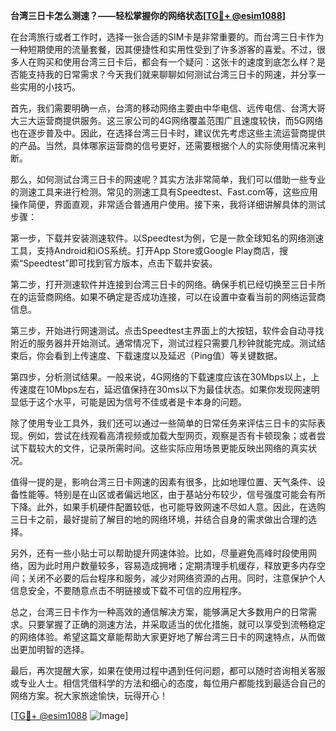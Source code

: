 **台湾三日卡怎么测速？——轻松掌握你的网络状态[[TG💪+ @esim1088](https://t.me/s/esim1088)]**

在台湾旅行或者工作时，选择一张合适的SIM卡是非常重要的。而台湾三日卡作为一种短期使用的流量套餐，因其便捷性和实用性受到了许多游客的喜爱。不过，很多人在购买和使用台湾三日卡后，都会有一个疑问：这张卡的速度到底怎么样？是否能支持我的日常需求？今天我们就来聊聊如何测试台湾三日卡的网速，并分享一些实用的小技巧。

首先，我们需要明确一点，台湾的移动网络主要由中华电信、远传电信、台湾大哥大三大运营商提供服务。这三家公司的4G网络覆盖范围广且速度较快，而5G网络也在逐步普及中。因此，在选择台湾三日卡时，建议优先考虑这些主流运营商提供的产品。当然，具体哪家运营商的信号更好，还需要根据个人的实际使用情况来判断。

那么，如何测试台湾三日卡的网速呢？其实方法非常简单，我们可以借助一些专业的测速工具来进行检测。常见的测速工具有Speedtest、Fast.com等，这些应用操作简便，界面直观，非常适合普通用户使用。接下来，我将详细讲解具体的测试步骤：

第一步，下载并安装测速软件。以Speedtest为例，它是一款全球知名的网络测速工具，支持Android和iOS系统。打开App Store或Google Play商店，搜索“Speedtest”即可找到官方版本，点击下载并安装。

第二步，打开测速软件并连接到台湾三日卡的网络。确保手机已经切换至三日卡所在的运营商网络。如果不确定是否成功连接，可以在设置中查看当前的网络运营商信息。

第三步，开始进行网速测试。点击Speedtest主界面上的大按钮，软件会自动寻找附近的服务器并开始测试。通常情况下，测试过程只需要几秒钟就能完成。测试结束后，你会看到上传速度、下载速度以及延迟（Ping值）等关键数据。

第四步，分析测试结果。一般来说，4G网络的下载速度应该在30Mbps以上，上传速度在10Mbps左右，延迟值保持在30ms以下为最佳状态。如果你发现网速明显低于这个水平，可能是因为信号不佳或者是卡本身的问题。

除了使用专业工具外，我们还可以通过一些简单的日常任务来评估三日卡的实际表现。例如，尝试在线观看高清视频或加载大型网页，观察是否有卡顿现象；或者尝试下载较大的文件，记录所需时间。这些实际应用场景更能反映出网络的真实状况。

值得一提的是，影响台湾三日卡网速的因素有很多，比如地理位置、天气条件、设备性能等。特别是在山区或者偏远地区，由于基站分布较少，信号强度可能会有所下降。此外，如果手机硬件配置较低，也可能导致网速不尽如人意。因此，在选购三日卡之前，最好提前了解目的地的网络环境，并结合自身的需求做出合理的选择。

另外，还有一些小贴士可以帮助提升网速体验。比如，尽量避免高峰时段使用网络，因为此时用户数量较多，容易造成拥堵；定期清理手机缓存，释放更多内存空间；关闭不必要的后台程序和服务，减少对网络资源的占用。同时，注意保护个人信息安全，不要随意点击不明链接或下载不可信的应用程序。

总之，台湾三日卡作为一种高效的通信解决方案，能够满足大多数用户的日常需求。只要掌握了正确的测速方法，并采取适当的优化措施，就可以享受到流畅稳定的网络体验。希望这篇文章能帮助大家更好地了解台湾三日卡的网速特点，从而做出更加明智的选择。

最后，再次提醒大家，如果在使用过程中遇到任何问题，都可以随时咨询相关客服或专业人士。相信凭借科学的方法和细心的态度，每位用户都能找到最适合自己的网络方案。祝大家旅途愉快，玩得开心！

[[TG💪+ @esim1088](https://t.me/s/esim1088) ![Image](https://i.postimg.cc/4NQfJmqS/Snipaste-2025-05-13-00-14-12.png)]